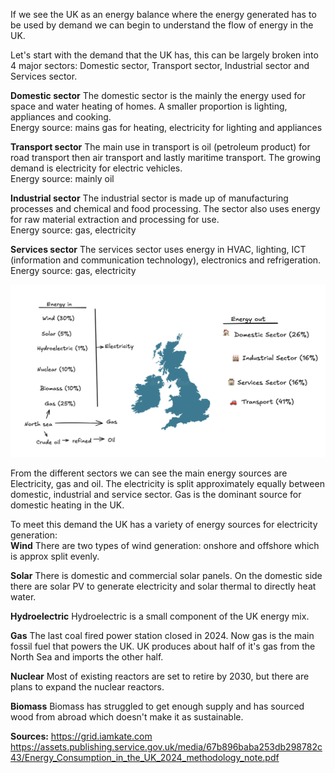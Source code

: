 If we see the UK as an energy balance where the energy generated has to be used by demand we can begin to understand the flow of energy in the UK.

Let's start with the demand that the UK has, this can be largely broken into 4 major sectors: Domestic sector, Transport sector, Industrial sector and Services sector.

**Domestic sector**
The domestic sector is the mainly the energy used for space and water heating of homes. A smaller proportion is lighting, appliances and cooking.<br>
Energy source: mains gas for heating, electricity for lighting and appliances

**Transport sector**
The main use in transport is oil (petroleum product) for road transport then air transport and lastly maritime transport. The growing demand is electricity for electric vehicles. <br>
Energy source: mainly oil

**Industrial sector**
The industrial sector is made up of manufacturing processes and chemical and food processing. The sector also uses energy for raw material extraction and processing for use.<br>
Energy source: gas, electricity

**Services sector**
The services sector uses energy in  HVAC, lighting, ICT (information and communication technology), electronics and refrigeration. <br>
Energy source: gas, electricity

![Energy mix.png](/assets/energy_mix.png)

From the different sectors we can see the main energy sources are Electricity, gas and oil. The electricity is split approximately equally between domestic, industrial and service sector.  Gas is the dominant source for domestic heating in the UK.

To meet this demand the UK has a variety of energy sources for electricity generation:<br>
**Wind**
There are two types of wind generation: onshore and offshore which is approx split evenly.

**Solar**
There is domestic and commercial solar panels. On the domestic side there are solar PV to generate electricity and solar thermal to directly heat water.

**Hydroelectric**
Hydroelectric is a small component of the UK energy mix.

**Gas**
The last coal fired power station closed in 2024. Now gas is the main fossil fuel that powers the UK. UK produces about half of it's gas from the North Sea and imports the other half.

**Nuclear**
Most of existing reactors are set to retire by 2030, but there are plans to expand the nuclear reactors.

**Biomass**
Biomass has struggled to get enough supply and has sourced wood from abroad which doesn't make it as sustainable.


**Sources:**
https://grid.iamkate.com
https://assets.publishing.service.gov.uk/media/67b896baba253db298782c43/Energy_Consumption_in_the_UK_2024_methodology_note.pdf 